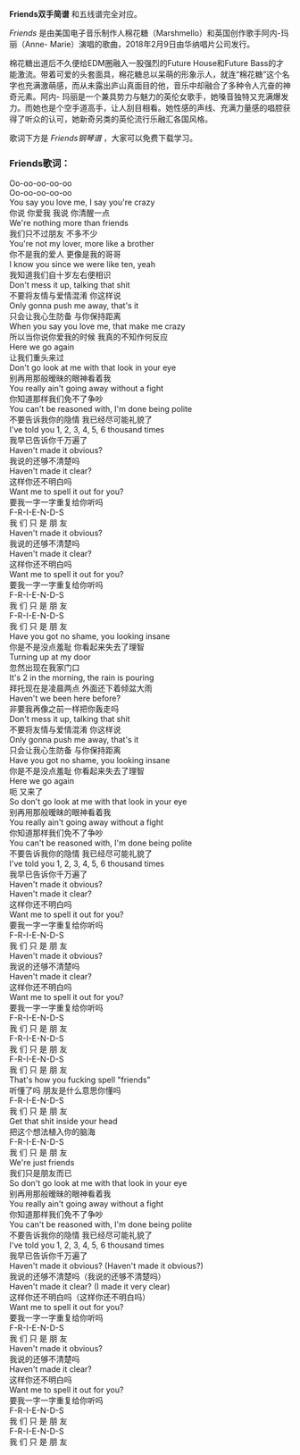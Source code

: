 

**Friends双手简谱** 和五线谱完全对应。

_Friends_ 是由美国电子音乐制作人棉花糖（Marshmello）和英国创作歌手阿内-玛丽（Anne-
Marie）演唱的歌曲，2018年2月9日由华纳唱片公司发行。

棉花糖出道后不久便给EDM圈融入一股强烈的Future House和Future
Bass的才能激流。带着可爱的头套面具，棉花糖总以呆萌的形象示人，就连“棉花糖”这个名字也充满激萌感，而从未露出庐山真面目的他，音乐中却融合了多种令人亢奋的神奇元素。阿内-
玛丽是一个兼具势力与魅力的英伦女歌手，她嗓音独特又充满爆发力。而她也是个空手道高手，让人刮目相看。她性感的声线、充满力量感的唱腔获得了听众的认可，她新奇另类的英伦流行乐融汇各国风格。

歌词下方是 _Friends钢琴谱_ ，大家可以免费下载学习。

### Friends歌词：

Oo-oo-oo-oo-oo  
Oo-oo-oo-oo-oo  
You say you love me, I say you're crazy  
你说 你爱我 我说 你清醒一点  
We're nothing more than friends  
我们只不过朋友 不多不少  
You're not my lover, more like a brother  
你不是我的爱人 更像是我的哥哥  
I know you since we were like ten, yeah  
我知道我们自十岁左右便相识  
Don't mess it up, talking that shit  
不要将友情与爱情混淆 你这样说  
Only gonna push me away, that's it  
只会让我心生防备 与你保持距离  
When you say you love me, that make me crazy  
所以当你说你爱我的时候 我真的不知作何反应  
Here we go again  
让我们重头来过  
Don't go look at me with that look in your eye  
别再用那般暧昧的眼神看着我  
You really ain't going away without a fight  
你知道那样我们免不了争吵  
You can't be reasoned with, I'm done being polite  
不要告诉我你的隐情 我已经尽可能礼貌了  
I've told you 1, 2, 3, 4, 5, 6 thousand times  
我早已告诉你千万遍了  
Haven't made it obvious?  
我说的还够不清楚吗  
Haven't made it clear?  
这样你还不明白吗  
Want me to spell it out for you?  
要我一字一字重复给你听吗  
F-R-I-E-N-D-S  
我 们 只 是 朋 友  
Haven't made it obvious?  
我说的还够不清楚吗  
Haven't made it clear?  
这样你还不明白吗  
Want me to spell it out for you?  
要我一字一字重复给你听吗  
F-R-I-E-N-D-S  
我 们 只 是 朋 友  
F-R-I-E-N-D-S  
我 们 只 是 朋 友  
Have you got no shame, you looking insane  
你是不是没点羞耻 你看起来失去了理智  
Turning up at my door  
忽然出现在我家门口  
It's 2 in the morning, the rain is pouring  
拜托现在是凌晨两点 外面还下着倾盆大雨  
Haven't we been here before?  
非要我再像之前一样把你轰走吗  
Don't mess it up, talking that shit  
不要将友情与爱情混淆 你这样说  
Only gonna push me away, that's it  
只会让我心生防备 与你保持距离  
Have you got no shame, you looking insane  
你是不是没点羞耻 你看起来失去了理智  
Here we go again  
呃 又来了  
So don't go look at me with that look in your eye  
别再用那般暧昧的眼神看着我  
You really ain't going away without a fight  
你知道那样我们免不了争吵  
You can't be reasoned with, I'm done being polite  
不要告诉我你的隐情 我已经尽可能礼貌了  
I've told you 1, 2, 3, 4, 5, 6 thousand times  
我早已告诉你千万遍了  
Haven't made it obvious?  
Haven't made it clear?  
这样你还不明白吗  
Want me to spell it out for you?  
要我一字一字重复给你听吗  
F-R-I-E-N-D-S  
我 们 只 是 朋 友  
Haven't made it obvious?  
我说的还够不清楚吗  
Haven't made it clear?  
这样你还不明白吗  
Want me to spell it out for you?  
要我一字一字重复给你听吗  
F-R-I-E-N-D-S  
我 们 只 是 朋 友  
F-R-I-E-N-D-S  
我 们 只 是 朋 友  
F-R-I-E-N-D-S  
我 们 只 是 朋 友  
That's how you fucking spell "friends"  
听懂了吗 朋友是什么意思你懂吗  
F-R-I-E-N-D-S  
我 们 只 是 朋 友  
Get that shit inside your head  
把这个想法植入你的脑海  
F-R-I-E-N-D-S  
我 们 只 是 朋 友  
We're just friends  
我们只是朋友而已  
So don't go look at me with that look in your eye  
别再用那般暧昧的眼神看着我  
You really ain't going away without a fight  
你知道那样我们免不了争吵  
You can't be reasoned with, I'm done being polite  
不要告诉我你的隐情 我已经尽可能礼貌了  
I've told you 1, 2, 3, 4, 5, 6 thousand times  
我早已告诉你千万遍了  
Haven't made it obvious? (Haven't made it obvious?)  
我说的还够不清楚吗（我说的还够不清楚吗）  
Haven't made it clear? (I made it very clear)  
这样你还不明白吗（这样你还不明白吗）  
Want me to spell it out for you?  
要我一字一字重复给你听吗  
F-R-I-E-N-D-S  
我 们 只 是 朋 友  
Haven't made it obvious?  
我说的还够不清楚吗  
Haven't made it clear?  
这样你还不明白吗  
Want me to spell it out for you?  
要我一字一字重复给你听吗  
F-R-I-E-N-D-S  
我 们 只 是 朋 友  
F-R-I-E-N-D-S  
我 们 只 是 朋 友

